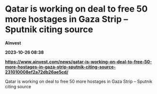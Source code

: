 # Qatar is working on deal to free 50 more hostages in Gaza Strip – Sputnik citing source
**AInvest**

**2023-10-26 08:38**

**https://www.ainvest.com/news/qatar-is-working-on-deal-to-free-50-more-hostages-in-gaza-strip-sputnik-citing-source-231010008ef2a72db26ae5cd/**

Qatar is working on deal to free 50 more hostages in Gaza Strip – Sputnik citing source
